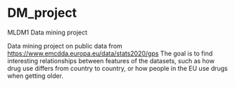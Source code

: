 # DM_project
MLDM1 Data mining project

Data mining project on public data from https://www.emcdda.europa.eu/data/stats2020/gps
The goal is to find interesting relationships between features of the datasets, such as how drug use differs from country to country, or how people in the EU use drugs when getting older.
